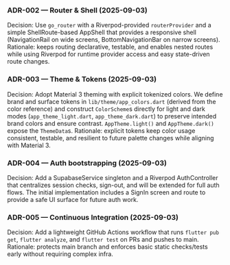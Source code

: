 ### ADR-002 — Router & Shell (2025-09-03)

Decision: Use `go_router` with a Riverpod-provided `routerProvider` and a simple ShellRoute-based AppShell that provides a responsive shell (NavigationRail on wide screens, BottomNavigationBar on narrow screens). Rationale: keeps routing declarative, testable, and enables nested routes while using Riverpod for runtime provider access and easy state-driven route changes.

### ADR-003 — Theme & Tokens (2025-09-03)

Decision: Adopt Material 3 theming with explicit tokenized colors. We define brand and surface tokens in `lib/theme/app_colors.dart` (derived from the color reference) and construct `ColorScheme`s directly for light and dark modes (`app_theme_light.dart`, `app_theme_dark.dart`) to preserve intended brand colors and ensure contrast. `AppTheme.light()` and `AppTheme.dark()` expose the `ThemeData`s. Rationale: explicit tokens keep color usage consistent, testable, and resilient to future palette changes while aligning with Material 3.

### ADR-004 — Auth bootstrapping (2025-09-03)

Decision: Add a SupabaseService singleton and a Riverpod AuthController that centralizes session checks, sign-out, and will be extended for full auth flows. The initial implementation includes a SignIn screen and route to provide a safe UI surface for future auth work.

### ADR-005 — Continuous Integration (2025-09-03)

Decision: Add a lightweight GitHub Actions workflow that runs `flutter pub get`, `flutter analyze`, and `flutter test` on PRs and pushes to main. Rationale: protects main branch and enforces basic static checks/tests early without requiring complex infra.
